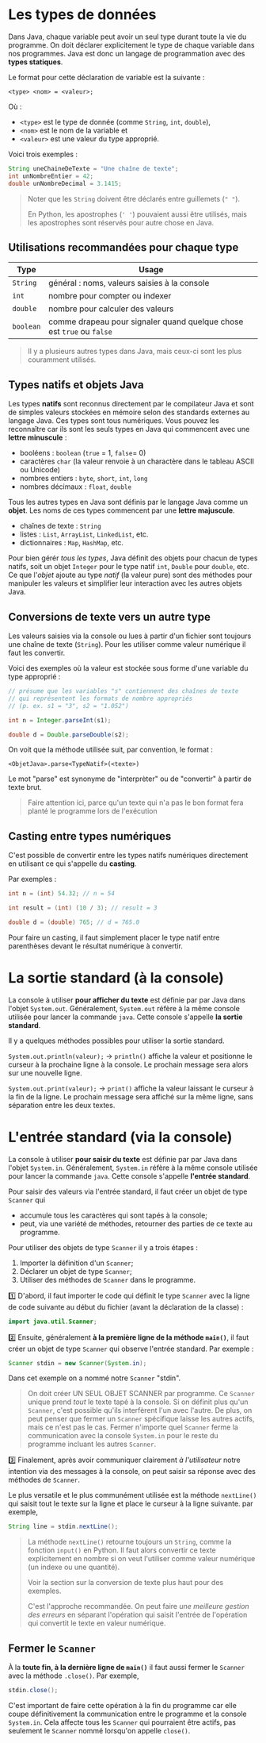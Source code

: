 # Les types de données

Dans Java, chaque variable peut avoir un seul type durant toute la vie du programme. On doit déclarer explicitement le type de chaque variable dans nos programmes. Java est donc un langage de programmation avec des **types statiques**.

Le format pour cette déclaration de variable est la suivante :

```
<type> <nom> = <valeur>;
```

Où :
* `<type>` est le type de donnée (comme `String`, `int`, `double`), 
* `<nom>` est le nom de la variable et 
* `<valeur>` est une valeur du type approprié.

Voici trois exemples :

```java
String uneChaineDeTexte = "Une chaîne de texte";
int unNombreEntier = 42;
double unNombreDecimal = 3.1415;
```

>Noter que les `String` doivent être déclarés entre guillemets (`" "`). 
>
>En Python, les apostrophes (`' '`) pouvaient aussi être utilisés, mais les apostrophes sont réservés pour autre chose en Java.

## Utilisations recommandées pour chaque type

Type | Usage
---|---
`String`| général : noms, valeurs saisies à la console
`int`| nombre pour compter ou indexer
`double`| nombre pour calculer des valeurs
`boolean`| comme drapeau pour signaler quand quelque chose est `true` ou `false`

>Il y a plusieurs autres types dans Java, mais ceux-ci sont les plus couramment utilisés.


## Types natifs et objets Java

Les types **natifs** sont reconnus directement par le compilateur Java et sont de simples valeurs stockées en mémoire selon des standards externes au langage Java. Ces types sont tous numériques. Vous pouvez les reconnaître car ils sont les seuls types en Java qui commencent avec une **lettre minuscule** :

* booléens : `boolean` (`true` = 1, `false`= 0)
* caractères `char` (la valeur renvoie à un charactère dans le tableau ASCII ou Unicode)
* nombres entiers : `byte`, `short`, `int`, `long`
* nombres décimaux : `float`, `double`

Tous les autres types en Java sont définis par le langage Java comme un **objet**. Les noms de ces types commencent par une **lettre majuscule**.

* chaînes de texte : `String`
* listes : `List`, `ArrayList`, `LinkedList`, etc.
* dictionnaires : `Map`, `HashMap`, etc.

Pour bien gérér *tous les types*, Java définit des objets pour chacun de types natifs, soit un objet `Integer` pour le type natif `int`, `Double` pour `double`, etc. Ce que l'*objet* ajoute au type *natif* (la valeur pure) sont des méthodes pour manipuler les valeurs et simplifier leur interaction avec les autres objets Java.


## Conversions de texte vers un autre type

Les valeurs saisies via la console ou lues à partir d'un fichier sont toujours une chaîne de texte (`String`). Pour les utiliser comme valeur numérique il faut les convertir.

Voici des exemples où la valeur est stockée sous forme d'une variable du type approprié :

```java
// présume que les variables "s" contiennent des chaînes de texte 
// qui représentent les formats de nombre appropriés
// (p. ex. s1 = "3", s2 = "1.052")

int n = Integer.parseInt(s1);

double d = Double.parseDouble(s2);
```

On voit que la méthode utilisée suit, par convention, le format :
```
<ObjetJava>.parse<TypeNatif>(<texte>)
```

Le mot "parse" est synonyme de "interprèter" ou de "convertir" à partir de texte brut.


>Faire attention ici, parce qu'un texte qui n'a pas le bon format fera planté le programme lors de l'exécution


## Casting entre types numériques

C'est possible de convertir entre les types natifs numériques directement en utilisant ce qui s'appelle du **casting**. 

Par exemples :
```java
int n = (int) 54.32; // n = 54

int result = (int) (10 / 3); // result = 3

double d = (double) 765; // d = 765.0
```

Pour faire un casting, il faut simplement placer le type natif entre parenthèses devant le résultat numérique à convertir.



# La sortie standard (à la console)

La console à utiliser **pour afficher du texte** est définie par par Java dans l'objet `System.out`. Généralement, `System.out` réfère à la même console utilisée pour lancer la commande `java`. Cette console s'appelle **la sortie standard**.

Il y a quelques méthodes possibles pour utiliser la sortie standard.

`System.out.println(valeur);` -> `println()` affiche la valeur et positionne le curseur à la prochaine ligne à la console. Le prochain message sera alors sur une nouvelle ligne.

`System.out.print(valeur);` -> `print()` affiche la valeur laissant le curseur à la fin de la ligne. Le prochain message sera affiché sur la même ligne, sans séparation entre les deux textes.



# L'entrée standard (via la console)

La console à utiliser **pour saisir du texte** est définie par par Java dans l'objet `System.in`. Généralement, `System.in` réfère à la même console utilisée pour lancer la commande `java`. Cette console s'appelle **l'entrée standard**.

Pour saisir des valeurs via l'entrée standard, il faut créer un objet de type `Scanner` qui 
* accumule tous les caractères qui sont tapés à la console; 
* peut, via une variété de méthodes, retourner des parties de ce texte au programme.

Pour utiliser des objets de type `Scanner` il y a trois étapes :
1. Importer la définition d'un `Scanner`;
2. Déclarer un objet de type `Scanner`;
3. Utiliser des méthodes de `Scanner` dans le programme.


1️⃣ D'abord, il faut importer le code qui définit le type `Scanner` avec la ligne de code suivante au début du fichier (avant la déclaration de la classe) :

```java
import java.util.Scanner;
```

2️⃣ Ensuite, généralement **à la première ligne de la méthode `main()`**, il faut créer un objet de type `Scanner` qui observe l'entrée standard. Par exemple :

```java
Scanner stdin = new Scanner(System.in);
```

Dans cet exemple on a nommé notre `Scanner` "stdin".

>On doit créer UN SEUL OBJET SCANNER par programme. Ce `Scanner` unique prend *tout* le texte tapé à la console. Si on définit plus qu'un `Scanner`, c'est possible qu'ils interfèrent l'un avec l'autre. De plus, on peut penser que fermer un `Scanner` spécifique laisse les autres actifs, mais ce n'est pas le cas. Fermer n'importe quel `Scanner` ferme la communication avec la console `System.in` pour le reste du programme incluant les autres `Scanner`.

3️⃣ Finalement, après avoir communiquer clairement *à l'utilisateur* notre intention via des messages à la console, on peut saisir sa réponse avec des méthodes de `Scanner`.

Le plus versatile et le plus communément utilisée est la méthode `nextLine()` qui saisit tout le texte sur la ligne et place le curseur à la ligne suivante. par exemple,

```java
String line = stdin.nextLine();
```

>La méthode `nextLine()` retourne toujours un `String`, comme la fonction `input()` en Python. Il faut alors convertir ce texte explicitement en nombre si on veut l'utiliser comme valeur numérique (un indexe ou une quantité).
>
>Voir la section sur la conversion de texte plus haut pour des exemples.
>
>C'est l'approche recommandée. On peut faire *une meilleure gestion des erreurs* en séparant l'opération qui saisit l'entrée de l'opération qui convertit le texte en valeur numérique.

## Fermer le `Scanner`

À la **toute fin, à la dernière ligne de `main()`** il faut aussi fermer le `Scanner` avec la méthode `.close()`. Par exemple, 

```java
stdin.close();
```

C'est important de faire cette opération à la fin du programme car elle coupe définitivement la communication entre le programme et la console `System.in`. Cela affecte tous les `Scanner` qui pourraient être actifs, pas seulement le `Scanner` nommé lorsqu'on appelle `close()`. 